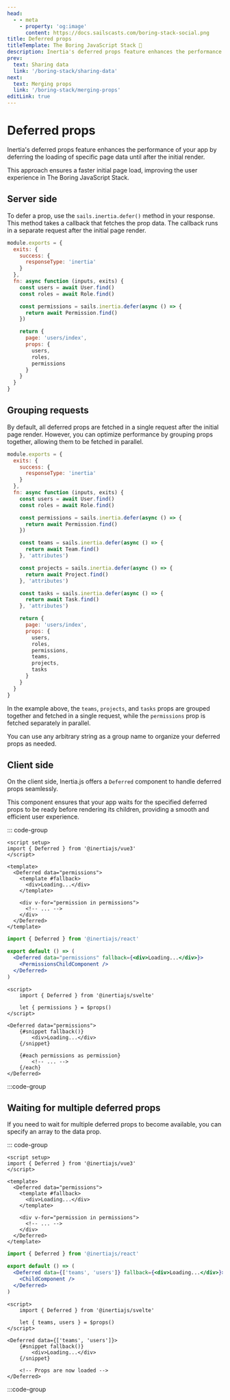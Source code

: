 ```yaml
---
head:
  - - meta
    - property: 'og:image'
      content: https://docs.sailscasts.com/boring-stack-social.png
title: Deferred props
titleTemplate: The Boring JavaScript Stack 🥱
description: Inertia's deferred props feature enhances the performance of your app by deferring the loading of specific page data until after the initial render. This approach ensures a faster initial page load, improving the user experience in The Boring JavaScript Stack.
prev:
  text: Sharing data
  link: '/boring-stack/sharing-data'
next:
  text: Merging props
  link: '/boring-stack/merging-props'
editLink: true
---
```


# Deferred props

Inertia's deferred props feature enhances the performance of your app by deferring the loading of specific page data until after the initial render.

This approach ensures a faster initial page load, improving the user experience in The Boring JavaScript Stack.

## Server side

To defer a prop, use the `sails.inertia.defer()` method in your response. This method takes a callback that fetches the prop data. The callback runs in a separate request after the initial page render.

```js
module.exports = {
  exits: {
    success: {
      responseType: 'inertia'
    }
  },
  fn: async function (inputs, exits) {
    const users = await User.find()
    const roles = await Role.find()

    const permissions = sails.inertia.defer(async () => {
      return await Permission.find()
    })

    return {
      page: 'users/index',
      props: {
        users,
        roles,
        permissions
      }
    }
  }
}
```

## Grouping requests

By default, all deferred props are fetched in a single request after the initial page render. However, you can optimize performance by grouping props together, allowing them to be fetched in parallel.

```js
module.exports = {
  exits: {
    success: {
      responseType: 'inertia'
    }
  },
  fn: async function (inputs, exits) {
    const users = await User.find()
    const roles = await Role.find()

    const permissions = sails.inertia.defer(async () => {
      return await Permission.find()
    })

    const teams = sails.inertia.defer(async () => {
      return await Team.find()
    }, 'attributes')

    const projects = sails.inertia.defer(async () => {
      return await Project.find()
    }, 'attributes')

    const tasks = sails.inertia.defer(async () => {
      return await Task.find()
    }, 'attributes')

    return {
      page: 'users/index',
      props: {
        users,
        roles,
        permissions,
        teams,
        projects,
        tasks
      }
    }
  }
}
```

In the example above, the `teams`, `projects`, and `tasks` props are grouped together and fetched in a single request, while the `permissions` prop is fetched separately in parallel.

You can use any arbitrary string as a group name to organize your deferred props as needed.

## Client side

On the client side, Inertia.js offers a `Deferred` component to handle deferred props seamlessly.

This component ensures that your app waits for the specified deferred props to be ready before rendering its children, providing a smooth and efficient user experience.

::: code-group

```vue [Vue]
<script setup>
import { Deferred } from '@inertiajs/vue3'
</script>

<template>
  <Deferred data="permissions">
    <template #fallback>
      <div>Loading...</div>
    </template>

    <div v-for="permission in permissions">
      <!-- ... -->
    </div>
  </Deferred>
</template>
```

```jsx [React]
import { Deferred } from '@inertiajs/react'

export default () => (
  <Deferred data="permissions" fallback={<div>Loading...</div>}>
    <PermissionsChildComponent />
  </Deferred>
)
```

```svelte [Svelte]
<script>
    import { Deferred } from '@inertiajs/svelte'

    let { permissions } = $props()
</script>

<Deferred data="permissions">
    {#snippet fallback()}
        <div>Loading...</div>
    {/snippet}

    {#each permissions as permission}
        <!-- ... -->
    {/each}
</Deferred>
```

:::code-group

## Waiting for multiple deferred props

If you need to wait for multiple deferred props to become available, you can specify an array to the data prop.

::: code-group

```vue [Vue]
<script setup>
import { Deferred } from '@inertiajs/vue3'
</script>

<template>
  <Deferred data="permissions">
    <template #fallback>
      <div>Loading...</div>
    </template>

    <div v-for="permission in permissions">
      <!-- ... -->
    </div>
  </Deferred>
</template>
```

```jsx [React]
import { Deferred } from '@inertiajs/react'

export default () => (
  <Deferred data={['teams', 'users']} fallback={<div>Loading...</div>}>
    <ChildComponent />
  </Deferred>
)
```

```svelte [Svelte]
<script>
    import { Deferred } from '@inertiajs/svelte'

    let { teams, users } = $props()
</script>

<Deferred data={['teams', 'users']}>
    {#snippet fallback()}
        <div>Loading...</div>
    {/snippet}

    <!-- Props are now loaded -->
</Deferred>
```

:::code-group

